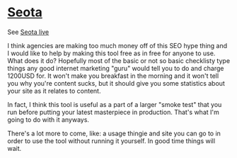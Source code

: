 # [Seota](http://en.wiktionary.org/wiki/seota)

See [Seota live](http://seota.thumblemonks.com/)

I think agencies are making too much money off of this SEO hype thing and I would like to help by making this tool free as in free for anyone to use. What does it do? Hopefully most of the basic or not so basic checklisty type things any good internet marketing "guru" would tell you to do and charge 1200USD for. It won't make you breakfast in the morning and it won't tell you why you're content sucks, but it should give you some statistics about your site as it relates to content.

In fact, I think this tool is useful as a part of a larger "smoke test" that you run before putting your latest masterpiece in production. That's what I'm going to do with it anyways.

There's a lot more to come, like: a usage thingie and site you can go to in order to use the tool without running it yourself. In good time things will wait.
